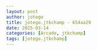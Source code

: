 ```yaml
---
layout: post
author: jotego
title: jotego.jtkchamp - 654aa29
date: 2025-03-14
categories: [Arcade, jtkchamp]
tags: [jotego.jtkchamp]
---
```


